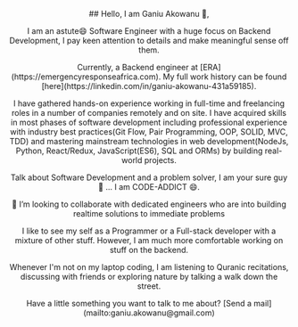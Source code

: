 <p align="center">
## Hello, I am Ganiu Akowanu 👋,
</p>
<p align="center">
I am an astute😄 Software Engineer with a huge focus on Backend Development, I pay keen attention to details and make meaningful sense off them.
</p>
<p align="center">
Currently, a Backend engineer at [ERA](https://emergencyresponseafrica.com). My full work history can be found [here](https://linkedin.com/in/ganiu-akowanu-431a59185).
</p>
<p align="center">
I have gathered hands-on experience working in full-time and freelancing roles in a number of companies remotely and on site. I have acquired skills in most phases of software development including professional experience with industry best practices(Git Flow, Pair Programming, OOP, SOLID, MVC, TDD) and mastering mainstream technologies in web development(NodeJs, Python, React/Redux, JavaScript(ES6), SQL and ORMs) by building real-world projects.
</p>
<p align="center">
Talk about Software Development and a problem solver, I am your sure guy 👯 ... I am CODE-ADDICT 😄.
</p>
<p align="center">
👯 I’m looking to collaborate with dedicated engineers who are into building realtime solutions to immediate problems
</p>
<p align="center">
I like to see my self as a Programmer or a Full-stack developer with a mixture of other stuff. However, I am much more comfortable working on stuff on the backend.</p>
<p align="center">
Whenever I'm not on my laptop coding, I am listening to Quranic recitations, discussing with friends or exploring nature by talking a walk down the street.
</p>
<p align="center">
Have a little something you want to talk to me about? [Send a mail](mailto:ganiu.akowanu@gmail.com)
</p>
